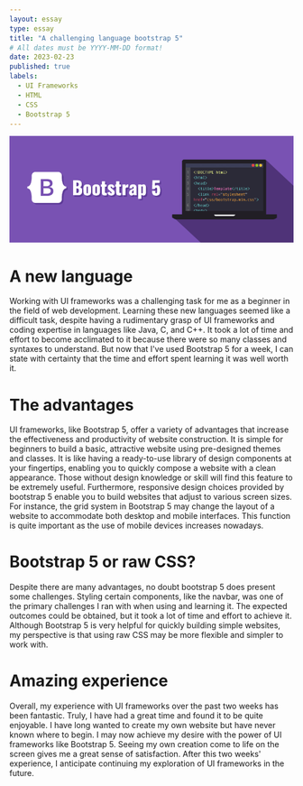 ```yaml
---
layout: essay
type: essay
title: "A challenging language bootstrap 5"
# All dates must be YYYY-MM-DD format!
date: 2023-02-23
published: true
labels:
  - UI Frameworks
  - HTML
  - CSS
  - Bootstrap 5
---
```


<img class="img-fluid" src="../img/bootstrap-5.png" width="700px"/> 

# A new language
Working with UI frameworks was a challenging task for me as a beginner in the field of web development. Learning these new languages seemed like a difficult task, despite having a rudimentary grasp of UI frameworks and coding expertise in languages like Java, C, and C++. It took a lot of time and effort to become acclimated to it because there were so many classes and syntaxes to understand. But now that I've used Bootstrap 5 for a week, I can state with certainty that the time and effort spent learning it was well worth it.

# The advantages 
UI frameworks, like Bootstrap 5, offer a variety of advantages that increase the effectiveness and productivity of website construction. It is simple for beginners to build a basic, attractive website using pre-designed themes and classes. It is like having a ready-to-use library of design components at your fingertips, enabling you to quickly compose a website with a clean appearance. Those without design knowledge or skill will find this feature to be extremely useful. Furthermore, responsive design choices provided by bootstrap 5 enable you to build websites that adjust to various screen sizes. For instance, the grid system in Bootstrap 5 may change the layout of a website to accommodate both desktop and mobile interfaces. This function is quite important as the use of mobile devices increases nowadays.

# Bootstrap 5 or raw CSS?
Despite there are many advantages, no doubt bootstrap 5 does present some challenges. Styling certain components, like the navbar, was one of the primary challenges I ran with when using and learning it. The expected outcomes could be obtained, but it took a lot of time and effort to achieve it. Although Bootstrap 5 is very helpful for quickly building simple websites, my perspective is that using raw CSS may be more flexible and simpler to work with.

# Amazing experience
Overall, my experience with UI frameworks over the past two weeks has been fantastic. Truly, I have had a great time and found it to be quite enjoyable. I have long wanted to create my own website but have never known where to begin. I may now achieve my desire with the power of UI frameworks like Bootstrap 5. Seeing my own creation come to life on the screen gives me a great sense of satisfaction. After this two weeks' experience, I anticipate continuing my exploration of UI frameworks in the future.
 
